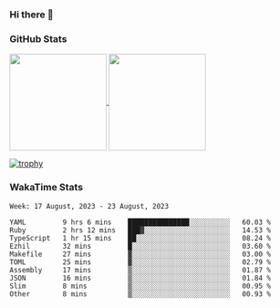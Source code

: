 ### Hi there 👋

### GitHub Stats

<a href="https://github.com/anuraghazra/github-readme-stats">
  <img align="center" height="170px" src="https://github-readme-stats.vercel.app/api/top-langs/?username=tksfjt1024&layout=compact&count_private=true&show_icons=true&show_icons=true&theme=graywhite" />
</a>
<a href="https://github.com/anuraghazra/github-readme-stats">
  <img align="center" height="170px" src="https://github-readme-stats.vercel.app/api?username=tksfjt1024&count_private=true&show_icons=true&show_icons=true&theme=graywhite" />
</a>

[![trophy](https://github-profile-trophy.vercel.app/?username=tksfjt1024)](https://github.com/ryo-ma/github-profile-trophy)

### WakaTime Stats

<!--START_SECTION:waka-->
```text
Week: 17 August, 2023 - 23 August, 2023

YAML         9 hrs 6 mins    ███████████████░░░░░░░░░░   60.03 % 
Ruby         2 hrs 12 mins   ███▓░░░░░░░░░░░░░░░░░░░░░   14.53 % 
TypeScript   1 hr 15 mins    ██░░░░░░░░░░░░░░░░░░░░░░░   08.24 % 
Ezhil        32 mins         █░░░░░░░░░░░░░░░░░░░░░░░░   03.60 % 
Makefile     27 mins         ▓░░░░░░░░░░░░░░░░░░░░░░░░   03.00 % 
TOML         25 mins         ▓░░░░░░░░░░░░░░░░░░░░░░░░   02.79 % 
Assembly     17 mins         ▒░░░░░░░░░░░░░░░░░░░░░░░░   01.87 % 
JSON         16 mins         ▒░░░░░░░░░░░░░░░░░░░░░░░░   01.84 % 
Slim         8 mins          ▒░░░░░░░░░░░░░░░░░░░░░░░░   00.95 % 
Other        8 mins          ▒░░░░░░░░░░░░░░░░░░░░░░░░   00.93 % 
```
<!--END_SECTION:waka-->
